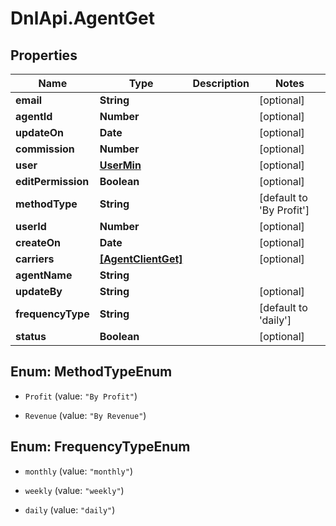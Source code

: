 # DnlApi.AgentGet

## Properties
Name | Type | Description | Notes
------------ | ------------- | ------------- | -------------
**email** | **String** |  | [optional] 
**agentId** | **Number** |  | [optional] 
**updateOn** | **Date** |  | [optional] 
**commission** | **Number** |  | [optional] 
**user** | [**UserMin**](UserMin.md) |  | [optional] 
**editPermission** | **Boolean** |  | [optional] 
**methodType** | **String** |  | [default to &#39;By Profit&#39;]
**userId** | **Number** |  | [optional] 
**createOn** | **Date** |  | [optional] 
**carriers** | [**[AgentClientGet]**](AgentClientGet.md) |  | [optional] 
**agentName** | **String** |  | 
**updateBy** | **String** |  | [optional] 
**frequencyType** | **String** |  | [default to &#39;daily&#39;]
**status** | **Boolean** |  | [optional] 


<a name="MethodTypeEnum"></a>
## Enum: MethodTypeEnum


* `Profit` (value: `"By Profit"`)

* `Revenue` (value: `"By Revenue"`)




<a name="FrequencyTypeEnum"></a>
## Enum: FrequencyTypeEnum


* `monthly` (value: `"monthly"`)

* `weekly` (value: `"weekly"`)

* `daily` (value: `"daily"`)





